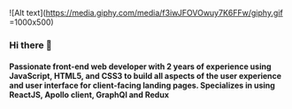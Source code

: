 
![Alt text](https://media.giphy.com/media/f3iwJFOVOwuy7K6FFw/giphy.gif =1000x500)
### Hi there 👋
#### Passionate front-end web developer with 2 years of experience using JavaScript, HTML5, and CSS3 to build all aspects of the user experience and user interface for client-facing landing pages. Specializes in using ReactJS, Apollo client, GraphQl and Redux



